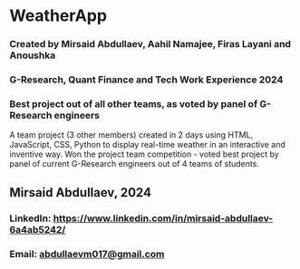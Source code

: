 # WeatherApp
### Created by Mirsaid Abdullaev, Aahil Namajee, Firas Layani and Anoushka
### G-Research, Quant Finance and Tech Work Experience 2024
### Best project out of all other teams, as voted by panel of G-Research engineers

A team project (3 other members) created in 2 days using HTML, JavaScript, CSS, Python to display real-time weather in an interactive and inventive way. Won the project team competition - voted best project by panel of current G-Research engineers out of 4 teams of students.

## Mirsaid Abdullaev, 2024
### LinkedIn: https://www.linkedin.com/in/mirsaid-abdullaev-6a4ab5242/
### Email: abdullaevm017@gmail.com
